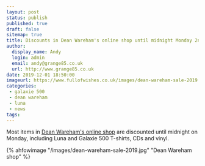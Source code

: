 ```yaml
---
layout: post
status: publish
published: true
draft: false
sitemap: true
title: Discounts in Dean Wareham's online shop until midnight Monday 2nd December
author:
  display_name: Andy
  login: admin
  email: andy@grange85.co.uk
  url: http://www.grange85.co.uk
date: 2019-12-01 18:50:00
imageurl: https://www.fullofwishes.co.uk/images/dean-wareham-sale-2019.jpg
categories:
 - galaxie 500
 - dean wareham
 - luna
 - news
tags:
---
```


Most items in [Dean Wareham's online shop](https://deanwareham.com/shop) are discounted until midnight on Monday, including Luna and Galaxie 500 T-shirts, CDs and vinyl. 

{% ahfowimage "/images/dean-wareham-sale-2019.jpg" "Dean Wareham shop" %}

